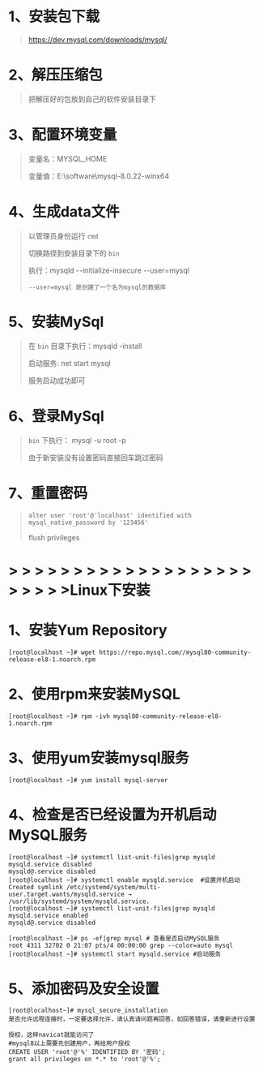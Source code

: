 # 1、安装包下载

> https://dev.mysql.com/downloads/mysql/

# 2、解压压缩包

> 把解压好的包放到自己的软件安装目录下

# 3、配置环境变量

> 变量名：MYSQL_HOME
>
> 变量值：E:\software\mysql-8.0.22-winx64

# 4、生成data文件

> 以管理员身份运行 `cmd`
>
> 切换路径到安装目录下的 `bin`
>
> 执行：mysqld --initialize-insecure --user=mysql
>
> `--user=mysql 是创建了一个名为mysql的数据库`

# 5、安装MySql

> 在 `bin` 目录下执行：mysqld -install
>
> 启动服务: net start mysql
>
> 服务启动成功即可

# 6、登录MySql

>`bin` 下执行： mysql -u root -p
>
>由于新安装没有设置密码直接回车跳过密码

# 7、重置密码

> `alter user 'root'@'localhost' identified with mysql_native_password by '123456'`
>
> flush privileges



# > > > > > > > > > > > > > > > > > > > > > > > >Linux下安装

# 1、安装Yum Repository

```shell
[root@localhost ~]# wget https://repo.mysql.com//mysql80-community-release-el8-1.noarch.rpm
```

# 2、使用rpm来安装MySQL

```shell
[root@localhost ~]# rpm -ivh mysql80-community-release-el8-1.noarch.rpm
```

# 3、使用yum安装mysql服务

```shell
[root@localhost ~]# yum install mysql-server
```

# 4、检查是否已经设置为开机启动MySQL服务

```shell
[root@localhost ~]# systemctl list-unit-files|grep mysqld
mysqld.service disabled
mysqld@.service disabled
[root@localhost ~]# systemctl enable mysqld.service  #设置开机启动
Created symlink /etc/systemd/system/multi-user.target.wants/mysqld.service → /usr/lib/systemd/system/mysqld.service.
[root@localhost ~]# systemctl list-unit-files|grep mysqld
mysqld.service enabled
mysqld@.service disabled

[root@localhost ~]# ps -ef|grep mysql # 查看是否启动MySQL服务
root 4311 32702 0 21:07 pts/4 00:00:00 grep --color=auto mysql
[root@localhost ~]# systemctl start mysqld.service #启动服务
```

# 5、添加密码及安全设置

```shell
[root@localhost~]# mysql_secure_installation
是否允许远程连接时，一定要选择允许，请认真请问题再回答，如回答错误，请重新进行设置
```

```shell
授权，这样navicat就能访问了
#mysql8以上需要先创建用户，再给用户授权
CREATE USER 'root'@'%' IDENTIFIED BY '密码';
grant all privileges on *.* to 'root'@'%';
```

